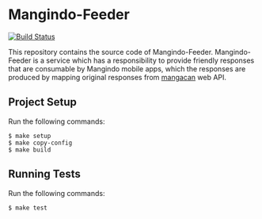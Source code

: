 # Mangindo-Feeder

[![Build Status](https://travis-ci.org/bigscreen/mangindo-feeder.svg?branch=master)](https://travis-ci.org/bigscreen/mangindo-feeder)

This repository contains the source code of Mangindo-Feeder. 
Mangindo-Feeder is a service which has a responsibility to provide friendly responses that are consumable by Mangindo mobile apps, which the responses are produced by mapping original responses from [mangacan](http://mangacanblog.com) web API.

## Project Setup
Run the following commands:
```
$ make setup
$ make copy-config
$ make build
```

## Running Tests
Run the following commands:
```
$ make test
```
